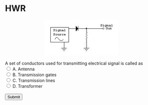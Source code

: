 # HWR
<p align="center">
<img src="./diodes2_files/halfWaveDiagram.jpg">
</p>

<div class="container">
A set of conductors used for transmitting electrical signal is called as
<FORM method="POST">
<INPUT TYPE="RADIO" VALUE="A" NAME="cc"> A. Antenna<BR>
<INPUT TYPE="RADIO" VALUE="B" NAME="cc"> B. Transmission gates<BR>
<INPUT TYPE="RADIO" VALUE="C" NAME="cc"> C. Transmission lines<BR>
<INPUT TYPE="RADIO" VALUE="D" NAME="cc"> D. Transformer<BR><BR>
<INPUT TYPE="SUBMIT"><BR>
<p id="answer1"></p>
</FORM>
</div>
